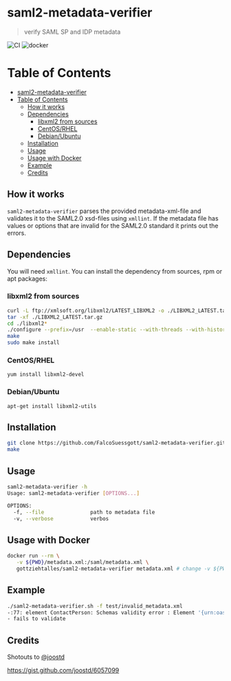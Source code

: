 # saml2-metadata-verifier 
> verify SAML SP and IDP  metadata 

![CI](https://github.com/FalcoSuessgott/saml2-metadata-verifier/workflows/CI/badge.svg)
![docker](https://img.shields.io/docker/pulls/gottziehtalles/saml2-metadata-verifier)

Table of Contents
=================

   * [saml2-metadata-verifier](#saml2-metadata-verifier)
   * [Table of Contents](#table-of-contents)
      * [How it works](#how-it-works)
      * [Dependencies](#dependencies)
         * [libxml2 from sources](#libxml2-from-sources)
         * [CentOS/RHEL](#centosrhel)
         * [Debian/Ubuntu](#debianubuntu)
      * [Installation](#installation)
      * [Usage](#usage)
      * [Usage with Docker](#usage-with-docker)
      * [Example](#example)
      * [Credits](#credits)

## How it works
`saml2-metadata-verifier` parses the provided metadata-xml-file and validates it to the SAML2.0 xsd-files using `xmllint`. If the metadata file has values or options that are invalid for the SAML2.0 standard it prints out the errors. 

## Dependencies
You will need `xmllint`. You can install the dependency from sources, rpm or apt packages:

###  libxml2 from sources
```bash
curl -L ftp://xmlsoft.org/libxml2/LATEST_LIBXML2 -o ./LIBXML2_LATEST.tar.gz
tar -xf ./LIBXML2_LATEST.tar.gz
cd ./libxml2*
./configure --prefix=/usr  --enable-static --with-threads --with-history
make
sudo make install
```

### CentOS/RHEL
```
yum install libxml2-devel
```

### Debian/Ubuntu
```
apt-get install libxml2-utils
```

## Installation
```bash
git clone https://github.com/FalcoSuessgott/saml2-metadata-verifier.git
make
```

## Usage
```bash
saml2-metadata-verifier -h                             
Usage: saml2-metadata-verifier [OPTIONS...]

OPTIONS:
  -f, --file               path to metadata file
  -v, --verbose            verbos
```

## Usage with Docker
```bash
docker run --rm \
   -v ${PWD}/metadata.xml:/saml/metadata.xml \ 
   gottziehtalles/saml2-metadata-verifier metadata.xml # change -v ${PWD}/metadata.xml to your metadata file
```

## Example
```bash
./saml2-metadata-verifier.sh -f test/invalid_metadata.xml
-:77: element ContactPerson: Schemas validity error : Element '{urn:oasis:names:tc:SAML:2.0:metadata}ContactPerson', attribute 'contactType': [facet 'enumeration'] The value 'developer' is not an element of the set {'technical', 'support', 'administrative', 'billing', 'other'}.
- fails to validate
```

## Credits
Shotouts to [@joostd](https://gist.github.com/joostd)

https://gist.github.com/joostd/6057099
